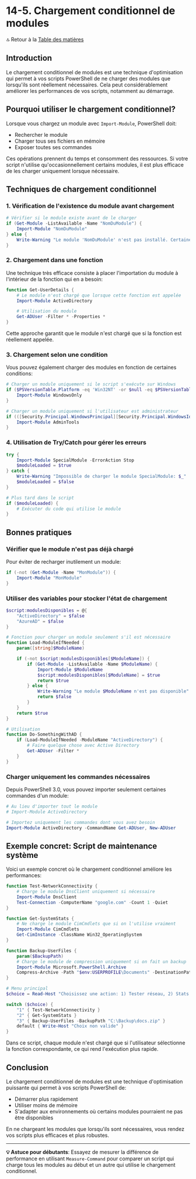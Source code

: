 # 14-5. Chargement conditionnel de modules

🔝 Retour à la [Table des matières](/SOMMAIRE.md)

## Introduction

Le chargement conditionnel de modules est une technique d'optimisation qui permet à vos scripts PowerShell de ne charger des modules que lorsqu'ils sont réellement nécessaires. Cela peut considérablement améliorer les performances de vos scripts, notamment au démarrage.

## Pourquoi utiliser le chargement conditionnel?

Lorsque vous chargez un module avec `Import-Module`, PowerShell doit:
- Rechercher le module
- Charger tous ses fichiers en mémoire
- Exposer toutes ses commandes

Ces opérations prennent du temps et consomment des ressources. Si votre script n'utilise qu'occasionnellement certains modules, il est plus efficace de les charger uniquement lorsque nécessaire.

## Techniques de chargement conditionnel

### 1. Vérification de l'existence du module avant chargement

```powershell
# Vérifier si le module existe avant de le charger
if (Get-Module -ListAvailable -Name "NomDuModule") {
    Import-Module "NomDuModule"
} else {
    Write-Warning "Le module 'NomDuModule' n'est pas installé. Certaines fonctionnalités ne seront pas disponibles."
}
```

### 2. Chargement dans une fonction

Une technique très efficace consiste à placer l'importation du module à l'intérieur de la fonction qui en a besoin:

```powershell
function Get-UserDetails {
    # Le module n'est chargé que lorsque cette fonction est appelée
    Import-Module ActiveDirectory

    # Utilisation du module
    Get-ADUser -Filter * -Properties *
}
```

Cette approche garantit que le module n'est chargé que si la fonction est réellement appelée.

### 3. Chargement selon une condition

Vous pouvez également charger des modules en fonction de certaines conditions:

```powershell
# Charger un module uniquement si le script s'exécute sur Windows
if ($PSVersionTable.Platform -eq 'Win32NT' -or $null -eq $PSVersionTable.Platform) {
    Import-Module WindowsOnly
}

# Charger un module uniquement si l'utilisateur est administrateur
if (([Security.Principal.WindowsPrincipal][Security.Principal.WindowsIdentity]::GetCurrent()).IsInRole([Security.Principal.WindowsBuiltInRole]::Administrator)) {
    Import-Module AdminTools
}
```

### 4. Utilisation de Try/Catch pour gérer les erreurs

```powershell
try {
    Import-Module SpecialModule -ErrorAction Stop
    $moduleLoaded = $true
} catch {
    Write-Warning "Impossible de charger le module SpecialModule: $_"
    $moduleLoaded = $false
}

# Plus tard dans le script
if ($moduleLoaded) {
    # Exécuter du code qui utilise le module
}
```

## Bonnes pratiques

### Vérifier que le module n'est pas déjà chargé

Pour éviter de recharger inutilement un module:

```powershell
if (-not (Get-Module -Name "MonModule")) {
    Import-Module "MonModule"
}
```

### Utiliser des variables pour stocker l'état de chargement

```powershell
$script:modulesDisponibles = @{
    "ActiveDirectory" = $false
    "AzureAD" = $false
}

# Fonction pour charger un module seulement s'il est nécessaire
function Load-ModuleIfNeeded {
    param([string]$ModuleName)

    if (-not $script:modulesDisponibles[$ModuleName]) {
        if (Get-Module -ListAvailable -Name $ModuleName) {
            Import-Module $ModuleName
            $script:modulesDisponibles[$ModuleName] = $true
            return $true
        } else {
            Write-Warning "Le module $ModuleName n'est pas disponible"
            return $false
        }
    }
    return $true
}

# Utilisation
function Do-SomethingWithAD {
    if (Load-ModuleIfNeeded -ModuleName "ActiveDirectory") {
        # Faire quelque chose avec Active Directory
        Get-ADUser -Filter *
    }
}
```

### Charger uniquement les commandes nécessaires

Depuis PowerShell 3.0, vous pouvez importer seulement certaines commandes d'un module:

```powershell
# Au lieu d'importer tout le module
# Import-Module ActiveDirectory

# Importez uniquement les commandes dont vous avez besoin
Import-Module ActiveDirectory -CommandName Get-ADUser, New-ADUser
```

## Exemple concret: Script de maintenance système

Voici un exemple concret où le chargement conditionnel améliore les performances:

```powershell
function Test-NetworkConnectivity {
    # Charge le module DnsClient uniquement si nécessaire
    Import-Module DnsClient
    Test-Connection -ComputerName "google.com" -Count 1 -Quiet
}

function Get-SystemStats {
    # Ne charge le module CimCmdlets que si on l'utilise vraiment
    Import-Module CimCmdlets
    Get-CimInstance -ClassName Win32_OperatingSystem
}

function Backup-UserFiles {
    param($BackupPath)
    # Charge le module de compression uniquement si on fait un backup
    Import-Module Microsoft.PowerShell.Archive
    Compress-Archive -Path "$env:USERPROFILE\Documents" -DestinationPath $BackupPath
}

# Menu principal
$choice = Read-Host "Choisissez une action: 1) Tester réseau, 2) Stats système, 3) Backup"

switch ($choice) {
    "1" { Test-NetworkConnectivity }
    "2" { Get-SystemStats }
    "3" { Backup-UserFiles -BackupPath "C:\Backup\docs.zip" }
    default { Write-Host "Choix non valide" }
}
```

Dans ce script, chaque module n'est chargé que si l'utilisateur sélectionne la fonction correspondante, ce qui rend l'exécution plus rapide.

## Conclusion

Le chargement conditionnel de modules est une technique d'optimisation puissante qui permet à vos scripts PowerShell de:
- Démarrer plus rapidement
- Utiliser moins de mémoire
- S'adapter aux environnements où certains modules pourraient ne pas être disponibles

En ne chargeant les modules que lorsqu'ils sont nécessaires, vous rendez vos scripts plus efficaces et plus robustes.

---

**💡 Astuce pour débutants**: Essayez de mesurer la différence de performance en utilisant `Measure-Command` pour comparer un script qui charge tous les modules au début et un autre qui utilise le chargement conditionnel.
